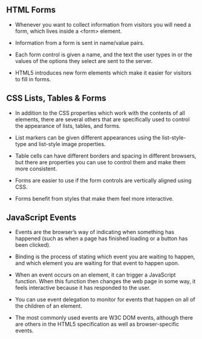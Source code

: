 ## HTML Forms
* Whenever you want to collect information from visitors you will need a form, which lives inside a \<form> element.

* Information from a form is sent in name/value pairs.

* Each form control is given a name, and the text the user types in or the values of the options they select are sent to the server.

* HTML5 introduces new form elements which make it easier for visitors to fill in forms.

## CSS Lists, Tables & Forms
* In addition to the CSS properties which work with the contents of all elements, there are several others that are specifically used to control the appearance of lists, tables, and forms.

* List markers can be given different appearances using the list-style-type and list-style image properties.

* Table cells can have different borders and spacing in different browsers, but there are properties you can use to control them and make them more consistent.

* Forms are easier to use if the form controls are vertically aligned using CSS.

* Forms benefit from styles that make them feel more interactive.

## JavaScript Events
* Events are the browser’s way of indicating when something has happened (such as when a page has finished loading or a button has been clicked).

* Binding is the process of stating which event you are waiting to happen, and which element you are waiting for that event to happen upon.

* When an event occurs on an element, it can trigger a JavaScript function. When this function then changes the web page in some way, it feels interactive because it has responded to the user.

* You can use event delegation to monitor for events that happen on all of the children of an element.

* The most commonly used events are W3C DOM events, although there are others in the HTML5 specification as well as browser-specific events.